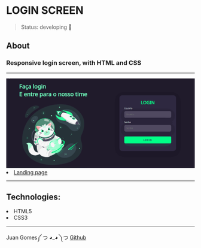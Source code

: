 <h1>LOGIN SCREEN</h1>

> Status: developing 🚀

<h2>About</h2>
<h3>Responsive login screen, with HTML and CSS</h3>

---
<img src="Gif do site.gif">
<li><a href="https://juamgomes.github.io/Tela-de-login-html-e-css/">Landing page</a>


---
<h2>Technologies:</h2>
<li>HTML5
<li>CSS3

---



Juan Gomes༼ つ ◕_◕ ༽つ <a href="https://github.com/juamgomes" target="_blank" rel="external">Github</a>
